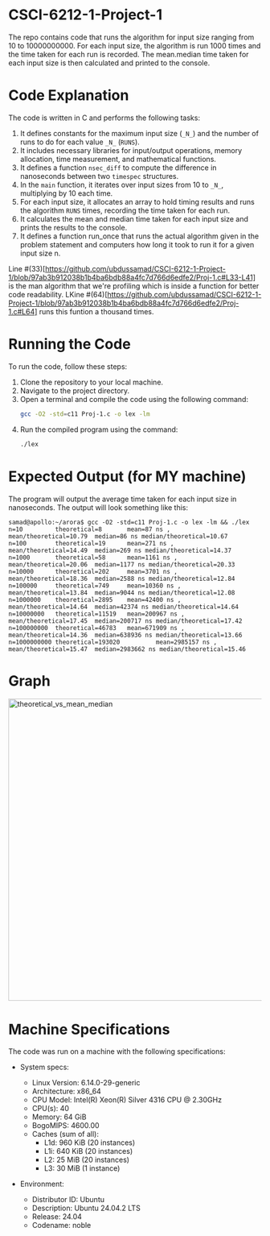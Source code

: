 # CSCI-6212-1-Project-1
The repo contains code that runs the algorithm for input size ranging from 10 to 10000000000. For each input size, the algorithm is run 1000 times and the time taken for each run is recorded. The mean.median time taken for each input size is then calculated and printed to the console.

# Code Explanation
The code is written in C and performs the following tasks:
1. It defines constants for the maximum input size (`_N_`) and the number of runs to do for each value `_N_` (`RUNS`).
2. It includes necessary libraries for input/output operations, memory allocation, time measurement, and mathematical functions.
3. It defines a function `nsec_diff` to compute the difference in nanoseconds between two `timespec` structures.
4. In the `main` function, it iterates over input sizes from 10 to `_N_`, multiplying by 10 each time.
5. For each input size, it allocates an array to hold timing results and runs the algorithm `RUNS` times, recording the time taken for each run.
6. It calculates the mean and median time taken for each input size and prints the results to the console.
7. It defines a function run_once that runs the actual algorithm given in the problem statement and computers how long it took to run it for a given input size n.

Line #(33)[https://github.com/ubdussamad/CSCI-6212-1-Project-1/blob/97ab3b912038b1b4ba6bdb88a4fc7d766d6edfe2/Proj-1.c#L33-L41] is the man algorithm that we're profiling which is inside a function for better code readability.
LKine #(64)[https://github.com/ubdussamad/CSCI-6212-1-Project-1/blob/97ab3b912038b1b4ba6bdb88a4fc7d766d6edfe2/Proj-1.c#L64] runs this funtion a thousand times.
# Running the Code
To run the code, follow these steps:
1. Clone the repository to your local machine.
2. Navigate to the project directory.
3. Open a terminal and compile the code using the following command:
   ```bash
   gcc -O2 -std=c11 Proj-1.c -o lex -lm
   ```
4. Run the compiled program using the command:
   ```bash
   ./lex
   ``` 

# Expected Output (for MY machine)
The program will output the average time taken for each input size in nanoseconds. The output will look something like this:
```
samad@apollo:~/arora$ gcc -O2 -std=c11 Proj-1.c -o lex -lm && ./lex
n=10         theoretical=8       mean=87 ns ,    mean/theoretical=10.79  median=86 ns median/theoretical=10.67
n=100        theoretical=19      mean=271 ns ,   mean/theoretical=14.49  median=269 ns median/theoretical=14.37
n=1000       theoretical=58      mean=1161 ns ,          mean/theoretical=20.06  median=1177 ns median/theoretical=20.33
n=10000      theoretical=202     mean=3701 ns ,          mean/theoretical=18.36  median=2588 ns median/theoretical=12.84
n=100000     theoretical=749     mean=10360 ns ,         mean/theoretical=13.84  median=9044 ns median/theoretical=12.08
n=1000000    theoretical=2895    mean=42400 ns ,         mean/theoretical=14.64  median=42374 ns median/theoretical=14.64
n=10000000   theoretical=11519   mean=200967 ns ,        mean/theoretical=17.45  median=200717 ns median/theoretical=17.42
n=100000000  theoretical=46783   mean=671909 ns ,        mean/theoretical=14.36  median=638936 ns median/theoretical=13.66
n=1000000000 theoretical=193020          mean=2985157 ns ,       mean/theoretical=15.47  median=2983662 ns median/theoretical=15.46
```

# Graph
<img width="1000" height="600" alt="theoretical_vs_mean_median" src="https://github.com/user-attachments/assets/f566bef0-4253-4a63-bbc7-1eeda283942a" />


# Machine Specifications
The code was run on a machine with the following specifications:

- System specs:
    - Linux Version: 6.14.0-29-generic
    - Architecture: x86_64
    - CPU Model: Intel(R) Xeon(R) Silver 4316 CPU @ 2.30GHz
    - CPU(s): 40
    - Memory: 64 GiB
    - BogoMIPS: 4600.00
    - Caches (sum of all):         
        - L1d:                       960 KiB (20 instances)
        - L1i:                       640 KiB (20 instances)
        - L2:                        25 MiB (20 instances)
        - L3:                        30 MiB (1 instance)

- Environment:
    - Distributor ID: Ubuntu
    - Description:    Ubuntu 24.04.2 LTS
    - Release:        24.04
    - Codename:       noble


